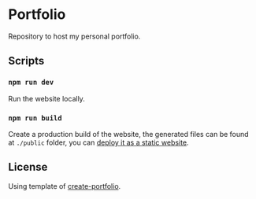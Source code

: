 # Portfolio

Repository to host my personal portfolio.

## Scripts

### `npm run dev`

Run the website locally.

### `npm run build`

Create a production build of the website, the generated files can be found at `./public` folder, you can [deploy it as a static website](https://saber.land/docs/deployment.html).

## License

Using template of [create-portfolio](https://github.com/saberland/create-portfolio).
